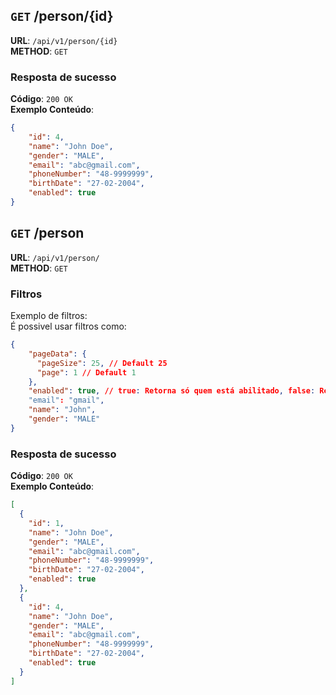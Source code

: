 ## `GET` /person/{id}

**URL**: `/api/v1/person/{id}` \
**METHOD**: `GET`

### Resposta de sucesso
**Código**: `200 OK` \
**Exemplo Conteúdo**:
```json
{
    "id": 4,
    "name": "John Doe",
    "gender": "MALE",
    "email": "abc@gmail.com",
    "phoneNumber": "48-9999999",
    "birthDate": "27-02-2004",
    "enabled": true
}
```

## `GET` /person

**URL**: `/api/v1/person/` \
**METHOD**: `GET`

### Filtros
Exemplo de filtros: \
É possivel usar filtros como: 

```json
{
    "pageData": {
      "pageSize": 25, // Default 25
      "page": 1 // Default 1
    },
    "enabled": true, // true: Retorna só quem está abilitado, false: Retorna todo mundo
    "email": "gmail", 
    "name": "John",
    "gender": "MALE"
}
```

### Resposta de sucesso
**Código**: `200 OK` \
**Exemplo Conteúdo**:
```json
[
  {
    "id": 1,
    "name": "John Doe",
    "gender": "MALE",
    "email": "abc@gmail.com",
    "phoneNumber": "48-9999999",
    "birthDate": "27-02-2004",
    "enabled": true
  },
  {
    "id": 4,
    "name": "John Doe",
    "gender": "MALE",
    "email": "abc@gmail.com",
    "phoneNumber": "48-9999999",
    "birthDate": "27-02-2004",
    "enabled": true
  }
]
```